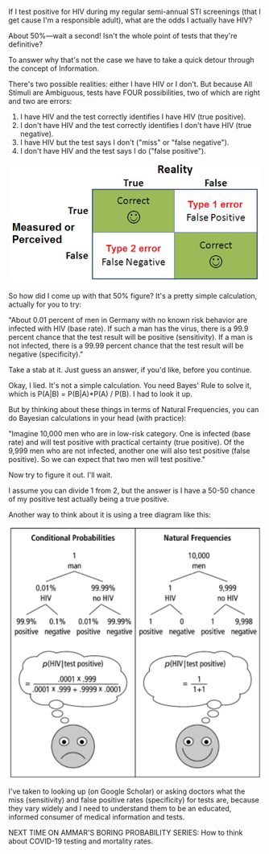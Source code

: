 If I test positive for HIV during my regular semi-annual STI screenings (that I get cause I'm a responsible adult), what are the odds I actually have HIV?

About 50%—wait a second! Isn't the whole point of tests that they're definitive?

To answer why that's not the case we have to take a quick detour through the concept of Information.

There's two possible realities: either I have HIV or I don't. But because All Stimuli are Ambiguous, tests have FOUR possibilities, two of which are right and two are errors:

1. I have HIV and the test correctly identifies I have HIV (true positive).
2. I don't have HIV and the test correctly identifies I don't have HIV (true negative).
3. I have HIV but the test says I don't ("miss" or "false negative").
4. I don't have HIV and the test says I do ("false positive").

![Test Results Table](type-1-2-errors.png "Test Results Table")

So how did I come up with that 50% figure? It's a pretty simple calculation, actually for you to try:

"About 0.01 percent of men in Germany with no known risk behavior are infected with HIV (base rate). If such a man has the virus, there is a 99.9 percent chance that the test result will be positive (sensitivity). If a man is not infected, there is a 99.99 percent chance that the test result will be negative (specificity)."

Take a stab at it. Just guess an answer, if you'd like, before you continue.

Okay, I lied. It's not a simple calculation. You need Bayes' Rule to solve it, which is P(A|B) = P(B|A)*P(A) / P(B). I had to look it up.

But by thinking about these things in terms of Natural Frequencies, you can do Bayesian calculations in your head (with practice):

"Imagine 10,000 men who are in low-risk category. One is infected (base rate) and will test positive with practical certainty (true positive). Of the 9,999 men who are not infected, another one will also test positive (false positive). So we can expect that two men will test positive."

Now try to figure it out. I'll wait.

I assume you can divide 1 from 2, but the answer is I have a 50-50 chance of my positive test actually being a true positive.

Another way to think about it is using a tree diagram like this:

![Bayes' Rule vs Natural Frequencies Tree Diagram](Bayes-Rule-vs-Natural-Frequencies-HIV.png "Bayes' Rule vs Natural Frequencies Tree Diagram")

I've taken to looking up (on Google Scholar) or asking doctors what the miss (sensitivity) and false positive rates (specificity) for tests are, because they vary widely and I need to understand them to be an educated, informed consumer of medical information and tests.

NEXT TIME ON AMMAR'S BORING PROBABILITY SERIES: How to think about COVID-19 testing and mortality rates.